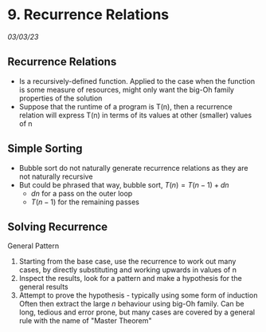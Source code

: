 # 9. Recurrence Relations
_03/03/23_

## Recurrence Relations
- Is a recursively-defined function. Applied to the case when the function is some measure of resources, might only want the big-Oh family properties of the solution
- Suppose that the runtime of a program is T(n), then a recurrence relation will express T(n) in terms of its values at other (smaller) values of n


## Simple Sorting
- Bubble sort do not naturally generate recurrence relations as they are not naturally recursive
- But could be phrased that way, bubble sort, $T(n)=T(n-1)+d n$
	- $dn$ for a pass on the outer loop
	- $T(n-1)$ for the remaining passes

## Solving Recurrence
General Pattern
1. Starting from the base case, use the recurrence to work out many cases, by directly substituting and working upwards in values of n
2. Inspect the results, look for a pattern and make a hypothesis for the general results
3. Attempt to prove the hypothesis - typically using some form of induction
Often then extract the large $n$ behaviour using big-Oh family. Can be long, tedious and error prone, but many cases are covered by a general rule with the name of "Master Theorem"